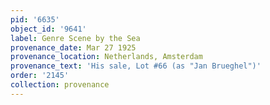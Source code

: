 ```yaml
---
pid: '6635'
object_id: '9641'
label: Genre Scene by the Sea
provenance_date: Mar 27 1925
provenance_location: Netherlands, Amsterdam
provenance_text: 'His sale, Lot #66 (as "Jan Brueghel")'
order: '2145'
collection: provenance
---
```

